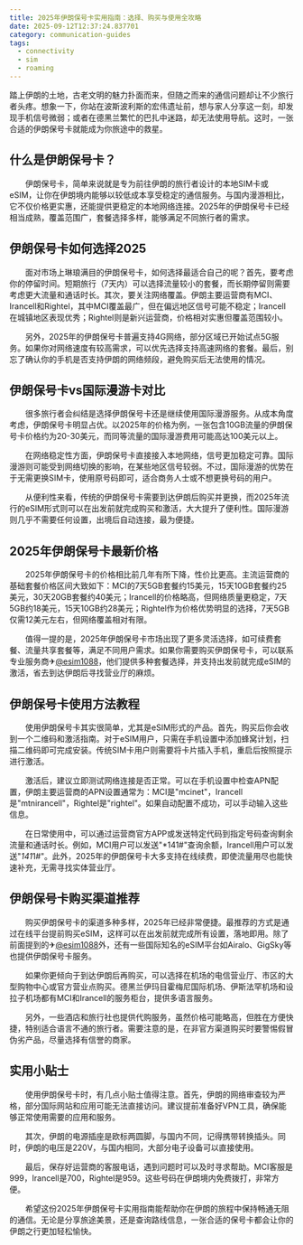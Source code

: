 ```yaml
---
title: 2025年伊朗保号卡实用指南：选择、购买与使用全攻略
date: 2025-09-12T12:37:24.837701
category: communication-guides
tags:
  - connectivity
  - sim
  - roaming
---
```


踏上伊朗的土地，古老文明的魅力扑面而来，但随之而来的通信问题却让不少旅行者头疼。想象一下，你站在波斯波利斯的宏伟遗址前，想与家人分享这一刻，却发现手机信号微弱；或者在德黑兰繁忙的巴扎中迷路，却无法使用导航。这时，一张合适的伊朗保号卡就能成为你旅途中的救星。

## 什么是伊朗保号卡？

　　伊朗保号卡，简单来说就是专为前往伊朗的旅行者设计的本地SIM卡或eSIM，让你在伊朗境内能够以较低成本享受稳定的通信服务。与国内漫游相比，它不仅价格更实惠，还能提供更稳定的本地网络连接。2025年的伊朗保号卡已经相当成熟，覆盖范围广，套餐选择多样，能够满足不同旅行者的需求。

## 伊朗保号卡如何选择2025

　　面对市场上琳琅满目的伊朗保号卡，如何选择最适合自己的呢？首先，要考虑你的停留时间。短期旅行（7天内）可以选择流量较小的套餐，而长期停留则需要考虑更大流量和通话时长。其次，要关注网络覆盖。伊朗主要运营商有MCI、Irancell和Rightel，其中MCI覆盖最广，但在偏远地区信号可能不稳定；Irancell在城镇地区表现优秀；Rightel则是新兴运营商，价格相对实惠但覆盖范围较小。

　　另外，2025年的伊朗保号卡普遍支持4G网络，部分区域已开始试点5G服务。如果你对网络速度有较高需求，可以优先选择支持高速网络的套餐。最后，别忘了确认你的手机是否支持伊朗的网络频段，避免购买后无法使用的情况。

## 伊朗保号卡vs国际漫游卡对比

　　很多旅行者会纠结是选择伊朗保号卡还是继续使用国际漫游服务。从成本角度考虑，伊朗保号卡明显占优。以2025年的价格为例，一张包含10GB流量的伊朗保号卡价格约为20-30美元，而同等流量的国际漫游费用可能高达100美元以上。

　　在网络稳定性方面，伊朗保号卡直接接入本地网络，信号更加稳定可靠。国际漫游则可能受到网络切换的影响，在某些地区信号较弱。不过，国际漫游的优势在于无需更换SIM卡，使用原号码即可，适合商务人士或不想更换号码的用户。

　　从便利性来看，传统的伊朗保号卡需要到达伊朗后购买并更换，而2025年流行的eSIM形式则可以在出发前就完成购买和激活，大大提升了便利性。国际漫游则几乎不需要任何设置，出境后自动连接，最为便捷。

## 2025年伊朗保号卡最新价格

　　2025年伊朗保号卡的价格相比前几年有所下降，性价比更高。主流运营商的基础套餐价格区间大致如下：MCI的7天5GB套餐约15美元，15天10GB套餐约25美元，30天20GB套餐约40美元；Irancell的价格略高，但网络质量更稳定，7天5GB约18美元，15天10GB约28美元；Rightel作为价格优势明显的选择，7天5GB仅需12美元左右，但网络覆盖相对有限。

　　值得一提的是，2025年伊朗保号卡市场出现了更多灵活选择，如可续费套餐、流量共享套餐等，满足不同用户需求。如果你需要购买伊朗保号卡，可以联系专业服务商✈[@esim1088](https://t.me/s/esim1088)，他们提供多种套餐选择，并支持出发前就完成eSIM的激活，省去到达伊朗后寻找营业厅的麻烦。

## 伊朗保号卡使用方法教程

　　使用伊朗保号卡其实很简单，尤其是eSIM形式的产品。首先，购买后你会收到一个二维码和激活指南。对于eSIM用户，只需在手机设置中添加蜂窝计划，扫描二维码即可完成安装。传统SIM卡用户则需要将卡片插入手机，重启后按照提示进行激活。

　　激活后，建议立即测试网络连接是否正常。可以在手机设置中检查APN配置，伊朗主要运营商的APN设置通常为：MCI是"mcinet"，Irancell是"mtnirancell"，Rightel是"rightel"。如果自动配置不成功，可以手动输入这些信息。

　　在日常使用中，可以通过运营商官方APP或发送特定代码到指定号码查询剩余流量和通话时长。例如，MCI用户可以发送"*141#"查询余额，Irancell用户可以发送"*141*1#"。此外，2025年的伊朗保号卡大多支持在线续费，即使流量用尽也能快速补充，无需寻找实体营业厅。

## 伊朗保号卡购买渠道推荐

　　购买伊朗保号卡的渠道多种多样，2025年已经非常便捷。最推荐的方式是通过在线平台提前购买eSIM，这样可以在出发前就完成所有设置，落地即用。除了前面提到的✈[@esim1088](https://t.me/s/esim1088)外，还有一些国际知名的eSIM平台如Airalo、GigSky等也提供伊朗保号卡服务。

　　如果你更倾向于到达伊朗后再购买，可以选择在机场的电信营业厅、市区的大型购物中心或官方营业点购买。德黑兰伊玛目霍梅尼国际机场、伊斯法罕机场和设拉子机场都有MCI和Irancell的服务柜台，提供多语言服务。

　　另外，一些酒店和旅行社也提供代购服务，虽然价格可能略高，但胜在方便快捷，特别适合语言不通的旅行者。需要注意的是，在非官方渠道购买时要警惕假冒伪劣产品，尽量选择有信誉的商家。

## 实用小贴士

　　使用伊朗保号卡时，有几点小贴士值得注意。首先，伊朗的网络审查较为严格，部分国际网站和应用可能无法直接访问。建议提前准备好VPN工具，确保能够正常使用需要的应用和服务。

　　其次，伊朗的电源插座是欧标两圆脚，与国内不同，记得携带转换插头。同时，伊朗的电压是220V，与国内相同，大部分电子设备可以直接使用。

　　最后，保存好运营商的客服电话，遇到问题时可以及时寻求帮助。MCI客服是999，Irancell是700，Rightel是959。这些号码在伊朗境内免费拨打，非常方便。

　　希望这份2025年伊朗保号卡实用指南能帮助你在伊朗的旅程中保持畅通无阻的通信。无论是分享旅途美景，还是查询路线信息，一张合适的保号卡都会让你的伊朗之行更加轻松愉快。
